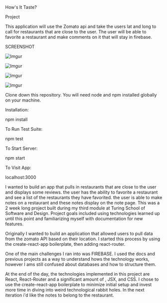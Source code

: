 How's It Taste?

Project

This application will use the Zomato api and take the users lat and long to call for restaurants that are close to the user. The user will be able to favorite a restaurant and make comments on it that will stay in firebase.

SCREENSHOT

![Imgur](http://i.imgur.com/IXb22QJ.png)

![Imgur](http://i.imgur.com/gzJ5Bp5.png)

![Imgur](http://i.imgur.com/KsUdrbK.png)

![Imgur](http://i.imgur.com/hFxFhdr.png)



Clone down this repository. You will need node and npm installed globally on your machine.

Installation:

npm install

To Run Test Suite:

npm test

To Start Server:

npm start

To Visit App:

localhost:3000


I wanted to build an app that pulls in restaurants that are close to the user and displays some reviews. the user has the ability to favorite a restaurant and see a list of the restaurants they have favorited. the user is able to make notes on a restaurant and these notes display on the note page.
This was a 2 week long project built during my third module at Turing School of Software and Design. Project goals included using technologies learned up until this point and familiarizing myself with documentation for new features.

Originally I wanted to build an application that allowed users to pull data from the zomato API based on their location. I started this process by using the create-react-app boilerplate, then adding react-router.

One of the main challenges I ran into was FIREBASE. I used the docs and previous projects as a way to understand hows the technology works, however I ams still confused about databases and how to structure them.

At the end of the day, the technologies implemented in this project are React, React-Router  and a significant amount of , JSX, and CSS. I chose to use the create-react-app boilerplate to minimize initial setup and invest more time in diving into weird technological rabbit holes. In the next iteration i'd like the notes to belong to the restaurant.
